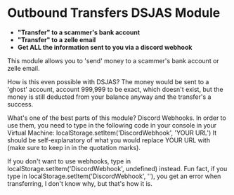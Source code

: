# Outbound Transfers DSJAS Module
- **"Transfer" to a scammer's bank account**
- **"Transfer" to a zelle email**
- **Get ALL the information sent to you via a discord webhook**

This module allows you to 'send' money to a scammer's bank account or zelle email.

How is this even possible with DSJAS?
The money would be sent to a 'ghost' account, account 999,999 to be exact, which doesn't exist, but the money is still deducted from your balance anyway and the transfer's a success.

What's one of the best parts of this module?
Discord Webhooks. In order to use them, you need to type in the following code in your console in your Virtual Machine: localStorage.setItem('DiscordWebhook', 'YOUR URL')
It should be self-explanatory of what you would replace YOUR URL with (make sure to keep in in the quotation marks).

If you don't want to use webhooks, type in localStorage.setItem('DiscordWebhook', undefined) instead. Fun fact, if you type in localStorage.setItem('DiscordWebhook', ''), you get an error when transferring, I don't know why, but that's how it is.
